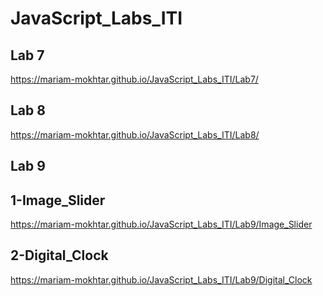 # JavaScript_Labs_ITI
Lab 7
-----
https://mariam-mokhtar.github.io/JavaScript_Labs_ITI/Lab7/

Lab 8
-----
https://mariam-mokhtar.github.io/JavaScript_Labs_ITI/Lab8/

Lab 9
-----
1-Image_Slider
--------------
https://mariam-mokhtar.github.io/JavaScript_Labs_ITI/Lab9/Image_Slider

2-Digital_Clock
---------------
https://mariam-mokhtar.github.io/JavaScript_Labs_ITI/Lab9/Digital_Clock

